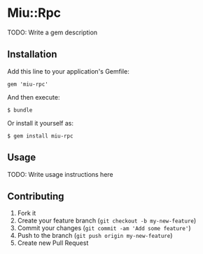 # Miu::Rpc

TODO: Write a gem description

## Installation

Add this line to your application's Gemfile:

    gem 'miu-rpc'

And then execute:

    $ bundle

Or install it yourself as:

    $ gem install miu-rpc

## Usage

TODO: Write usage instructions here

## Contributing

1. Fork it
2. Create your feature branch (`git checkout -b my-new-feature`)
3. Commit your changes (`git commit -am 'Add some feature'`)
4. Push to the branch (`git push origin my-new-feature`)
5. Create new Pull Request
